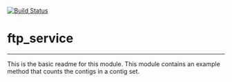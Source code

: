 [![Build Status](https://travis-ci.org/janakakbase/ftp_service.svg?branch=master)](https://travis-ci.org/janakakbase/ftp_service)

# ftp_service
---

This is the basic readme for this module. This module contains an example method that counts the contigs in a contig set.

